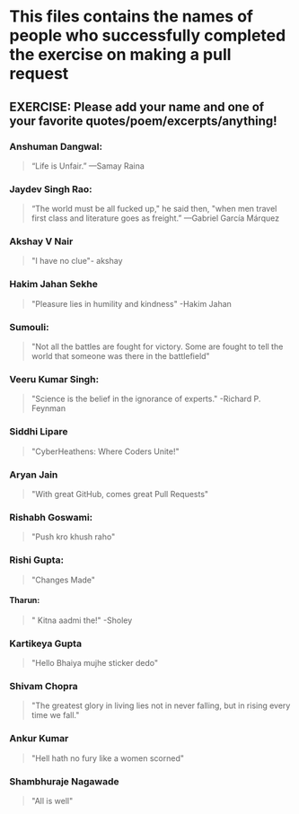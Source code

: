 # This files contains the names of people who successfully completed the exercise on making a pull request

## **EXERCISE**: Please add your name and one of your favorite quotes/poem/excerpts/anything!

### Anshuman Dangwal:
  > “Life is Unfair.” —Samay Raina
  
### Jaydev Singh Rao:
  > “The world must be all fucked up," he said then, "when men travel first class and literature goes as freight.” —Gabriel García Márquez

### Akshay V Nair
  > "I have no clue"- akshay

### Hakim Jahan Sekhe
  > "Pleasure lies in humility and kindness" -Hakim Jahan

### Sumouli:
  > "Not all the battles are fought for victory. Some are fought to tell the world that someone was there in the battlefield"

### Veeru Kumar Singh:
  > "Science is the belief in the ignorance of experts." -Richard P. Feynman

### Siddhi Lipare
> "CyberHeathens: Where Coders Unite!"

### Aryan Jain
> "With great GitHub, comes great Pull Requests"

### Rishabh Goswami:
  > "Push kro khush raho"

### Rishi Gupta:
  > "Changes Made"

#### Tharun:
  > " Kitna aadmi the!" -Sholey

### Kartikeya Gupta
 > "Hello Bhaiya mujhe sticker dedo"

### Shivam Chopra
  > "The greatest glory in living lies not in never falling, but in rising every time we fall."

### Ankur Kumar
  > "Hell hath no fury like a women scorned"

### Shambhuraje Nagawade
  > "All is well"
